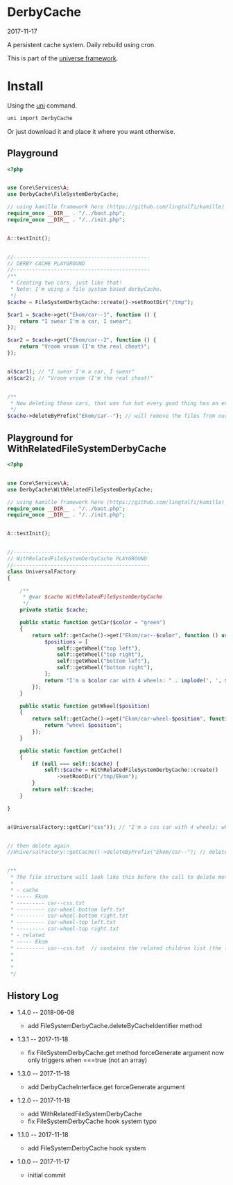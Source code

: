 DerbyCache
===========
2017-11-17



A persistent cache system. Daily rebuild using cron.


This is part of the [universe framework](https://github.com/karayabin/universe-snapshot).


Install
==========
Using the [uni](https://github.com/lingtalfi/universe-naive-importer) command.
```bash
uni import DerbyCache
```

Or just download it and place it where you want otherwise.


Playground
-------------
```php
<?php


use Core\Services\A;
use DerbyCache\FileSystemDerbyCache;

// using kamille framework here (https://github.com/lingtalfi/kamille)
require_once __DIR__ . "/../boot.php";
require_once __DIR__ . "/../init.php";


A::testInit();


//--------------------------------------------
// DERBY CACHE PLAYGROUND
//--------------------------------------------
/**
 * Creating two cars, just like that!
 * Note: I'm using a file system based derbyCache.
 */
$cache = FileSystemDerbyCache::create()->setRootDir("/tmp");

$car1 = $cache->get("Ekom/car--1", function () {
    return "I swear I'm a car, I swear";
});

$car2 = $cache->get("Ekom/car--2", function () {
    return "Vroom vroom (I'm the real cheat)";
});


a($car1); // "I swear I'm a car, I swear"
a($car2); // "Vroom vroom (I'm the real cheat)"


/**
 * Now deleting those cars, that was fun but every good thing has an end
 */
$cache->deleteByPrefix("Ekom/car--"); // will remove the files from our filesystem
```




Playground for WithRelatedFileSystemDerbyCache
------------------

```php
<?php


use Core\Services\A;
use DerbyCache\WithRelatedFileSystemDerbyCache;

// using kamille framework here (https://github.com/lingtalfi/kamille)
require_once __DIR__ . "/../boot.php";
require_once __DIR__ . "/../init.php";


A::testInit();


//--------------------------------------------
// WithRelatedFileSystemDerbyCache PLAYGROUND
//--------------------------------------------
class UniversalFactory
{

    /**
     * @var $cache WithRelatedFileSystemDerbyCache
     */
    private static $cache;

    public static function getCar($color = "green")
    {
        return self::getCache()->get("Ekom/car--$color", function () use ($color) {
            $positions = [
                self::getWheel("top left"),
                self::getWheel("top right"),
                self::getWheel("bottom left"),
                self::getWheel("bottom right"),
            ];
            return "I'm a $color car with 4 wheels: " . implode(', ', $positions);
        });
    }

    public static function getWheel($position)
    {
        return self::getCache()->get("Ekom/car-wheel-$position", function () use ($position) {
            return "wheel $position";
        });
    }

    public static function getCache()
    {
        if (null === self::$cache) {
            self::$cache = WithRelatedFileSystemDerbyCache::create()
                ->setRootDir("/tmp/Ekom");
        }
        return self::$cache;
    }

}


a(UniversalFactory::getCar("css")); // "I'm a css car with 4 wheels: wheel top left, wheel top right, wheel bottom left, wheel bottom right"


// then delete again
//UniversalFactory::getCache()->deleteByPrefix("Ekom/car--"); // delete the whole car with its four wheels


/**
 * The file structure will look like this before the call to delete method:
 *
 * - cache
 * ----- Ekom
 * --------- car--css.txt   
 * --------- car-wheel-bottom left.txt
 * --------- car-wheel-bottom right.txt
 * --------- car-wheel-top left.txt
 * --------- car-wheel-top right.txt
 * - related
 * ----- Ekom
 * --------- car--css.txt  // contains the related children list (the four wheel's cache items in cache/Ekom)
 *
 *
 *
 */

```




History Log
------------------
    
- 1.4.0 -- 2018-06-08

    - add FileSystemDerbyCache.deleteByCacheIdentifier method 
    
- 1.3.1 -- 2017-11-18

    - fix FileSystemDerbyCache.get method forceGenerate argument now only triggers when ===true (not an array) 
    
- 1.3.0 -- 2017-11-18

    - add DerbyCacheInterface.get forceGenerate argument
    
- 1.2.0 -- 2017-11-18

    - add WithRelatedFileSystemDerbyCache
    - fix FileSystemDerbyCache hook system typo
    
- 1.1.0 -- 2017-11-18

    - add FileSystemDerbyCache hook system
    
- 1.0.0 -- 2017-11-17

    - initial commit